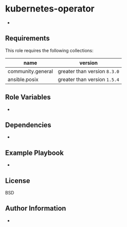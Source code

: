kubernetes-operator
=========

-

Requirements
------------

This role requires the following collections:

name | version
-----|--------
community.general | greater than version `8.3.0`
ansible.posix | greater than version `1.5.4`

Role Variables
--------------

-

Dependencies
------------

-

Example Playbook
----------------

-

License
-------

BSD

Author Information
------------------

-
